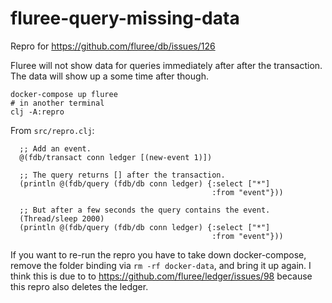# fluree-query-missing-data

Repro for https://github.com/fluree/db/issues/126

Fluree will not show data for queries immediately after after the transaction.
The data will show up a some time after though.

```
docker-compose up fluree
# in another terminal
clj -A:repro
```

From `src/repro.clj`:
```
  ;; Add an event.
  @(fdb/transact conn ledger [(new-event 1)])

  ;; The query returns [] after the transaction.
  (println @(fdb/query (fdb/db conn ledger) {:select ["*"]
                                             :from "event"}))

  ;; But after a few seconds the query contains the event.
  (Thread/sleep 2000)
  (println @(fdb/query (fdb/db conn ledger) {:select ["*"]
                                             :from "event"}))
```

If you want to re-run the repro you have to take down docker-compose, remove the folder binding via `rm -rf docker-data`, and bring it up again.
I think this is due to to https://github.com/fluree/ledger/issues/98 because this repro also deletes the ledger.

